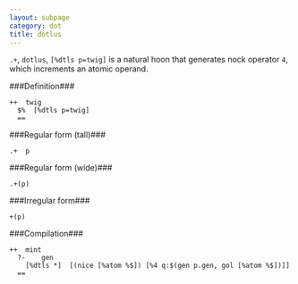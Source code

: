 ```yaml
---
layout: subpage
category: dot
title: dotlus
---
```


`.+`, `dotlus`, `[%dtls p=twig]` is a natural hoon that generates
nock operator `4`, which increments an atomic operand.

###Definition###

    ++  twig  
      $%  [%dtls p=twig]
      ==

###Regular form (tall)###

    .+  p

###Regular form (wide)###

    .+(p)

###Irregular form###

    +(p)

###Compilation###
   
    ++  mint
      ?-    gen
        [%dtls *]  [(nice [%atom %$]) [%4 q:$(gen p.gen, gol [%atom %$])]]
      ==
